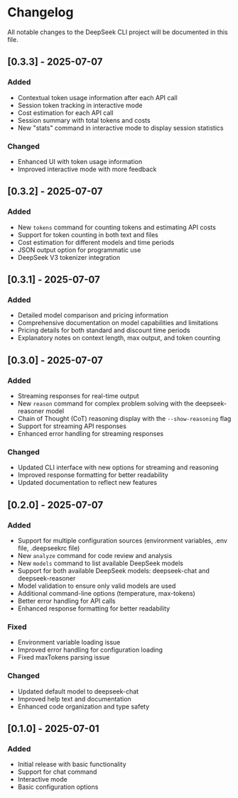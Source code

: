 # Changelog

All notable changes to the DeepSeek CLI project will be documented in this file.

## [0.3.3] - 2025-07-07

### Added
- Contextual token usage information after each API call
- Session token tracking in interactive mode
- Cost estimation for each API call
- Session summary with total tokens and costs
- New "stats" command in interactive mode to display session statistics

### Changed
- Enhanced UI with token usage information
- Improved interactive mode with more feedback

## [0.3.2] - 2025-07-07

### Added
- New `tokens` command for counting tokens and estimating API costs
- Support for token counting in both text and files
- Cost estimation for different models and time periods
- JSON output option for programmatic use
- DeepSeek V3 tokenizer integration

## [0.3.1] - 2025-07-07

### Added
- Detailed model comparison and pricing information
- Comprehensive documentation on model capabilities and limitations
- Pricing details for both standard and discount time periods
- Explanatory notes on context length, max output, and token counting

## [0.3.0] - 2025-07-07

### Added
- Streaming responses for real-time output
- New `reason` command for complex problem solving with the deepseek-reasoner model
- Chain of Thought (CoT) reasoning display with the `--show-reasoning` flag
- Support for streaming API responses
- Enhanced error handling for streaming responses

### Changed
- Updated CLI interface with new options for streaming and reasoning
- Improved response formatting for better readability
- Updated documentation to reflect new features

## [0.2.0] - 2025-07-07

### Added
- Support for multiple configuration sources (environment variables, .env file, .deepseekrc file)
- New `analyze` command for code review and analysis
- New `models` command to list available DeepSeek models
- Support for both available DeepSeek models: deepseek-chat and deepseek-reasoner
- Model validation to ensure only valid models are used
- Additional command-line options (temperature, max-tokens)
- Better error handling for API calls
- Enhanced response formatting for better readability

### Fixed
- Environment variable loading issue
- Improved error handling for configuration loading
- Fixed maxTokens parsing issue

### Changed
- Updated default model to deepseek-chat
- Improved help text and documentation
- Enhanced code organization and type safety

## [0.1.0] - 2025-07-01

### Added
- Initial release with basic functionality
- Support for chat command
- Interactive mode
- Basic configuration options
